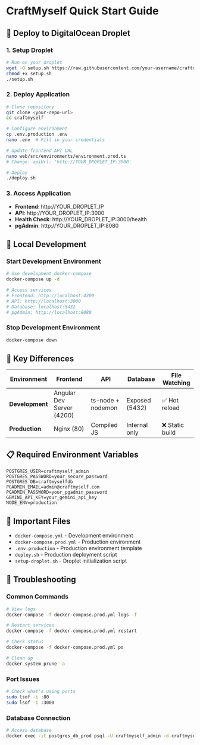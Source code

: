 # CraftMyself Quick Start Guide

## 🚀 Deploy to DigitalOcean Droplet

### 1. Setup Droplet
```bash
# Run on your droplet
wget -O setup.sh https://raw.githubusercontent.com/your-username/craftmyself/main/setup-droplet.sh
chmod +x setup.sh
./setup.sh
```

### 2. Deploy Application
```bash
# Clone repository
git clone <your-repo-url>
cd craftmyself

# Configure environment
cp .env.production .env
nano .env  # Fill in your credentials

# Update frontend API URL
nano web/src/environments/environment.prod.ts
# Change: apiUrl: 'http://YOUR_DROPLET_IP:3000'

# Deploy
./deploy.sh
```

### 3. Access Application
- **Frontend**: http://YOUR_DROPLET_IP
- **API**: http://YOUR_DROPLET_IP:3000
- **Health Check**: http://YOUR_DROPLET_IP:3000/health
- **pgAdmin**: http://YOUR_DROPLET_IP:8080

## 🔧 Local Development

### Start Development Environment
```bash
# Use development docker-compose
docker-compose up -d

# Access services
# Frontend: http://localhost:4200
# API: http://localhost:3000
# Database: localhost:5432
# pgAdmin: http://localhost:8080
```

### Stop Development Environment
```bash
docker-compose down
```

## 🔄 Key Differences

| Environment | Frontend | API | Database | File Watching |
|-------------|----------|-----|----------|---------------|
| **Development** | Angular Dev Server (4200) | ts-node + nodemon | Exposed (5432) | ✅ Hot reload |
| **Production** | Nginx (80) | Compiled JS | Internal only | ❌ Static build |

## 📋 Required Environment Variables

```env
POSTGRES_USER=craftmyself_admin
POSTGRES_PASSWORD=your_secure_password
POSTGRES_DB=craftmyselfdb
PGADMIN_EMAIL=admin@craftmyself.com
PGADMIN_PASSWORD=your_pgadmin_password
GEMINI_API_KEY=your_gemini_api_key
NODE_ENV=production
```

## 🔗 Important Files

- `docker-compose.yml` - Development environment
- `docker-compose.prod.yml` - Production environment
- `.env.production` - Production environment template
- `deploy.sh` - Production deployment script
- `setup-droplet.sh` - Droplet initialization script

## 🐛 Troubleshooting

### Common Commands
```bash
# View logs
docker-compose -f docker-compose.prod.yml logs -f

# Restart services
docker-compose -f docker-compose.prod.yml restart

# Check status
docker-compose -f docker-compose.prod.yml ps

# Clean up
docker system prune -a
```

### Port Issues
```bash
# Check what's using ports
sudo lsof -i :80
sudo lsof -i :3000
```

### Database Connection
```bash
# Access database
docker exec -it postgres_db_prod psql -U craftmyself_admin -d craftmyselfdb
```